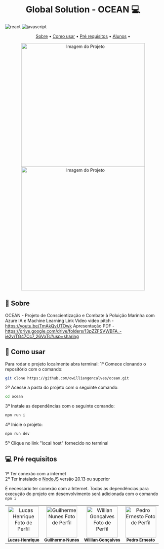 [JAVASCRIPT__BADGE]: https://img.shields.io/badge/Javascript-000?style=for-the-badge&logo=javascript
[REACT__BADGE]: https://img.shields.io/badge/React-005CFE?style=for-the-badge&logo=react

<h1 align="center" style="font-weight: bold;">Global Solution - OCEAN 💻</h1>

![react][REACT__BADGE]
![javascript][JAVASCRIPT__BADGE]

<p align="center">
 <a href="#about">Sobre</a> • 
 <a href="#started">Como usar</a> • 
 <a href="#requires">Pré requisitos</a> •
<a href="#colab">Alunos</a> •

</p>

<p align="center">
    <img src="/public/img/projeto/print_1.png" alt="Imagem do Projeto" width="400px">
    <img src="/public/img/projeto/print_1.png" alt="Imagem do Projeto" width="400px">
</p>

<h2 id="about">📌 Sobre</h2>

OCEAN - Projeto de Conscientização e Combate à Poluição Marinha com Azure IA e Machine Learning
Link Video video pitch - https://youtu.be/TmAkQvUTOwk
Apresentação PDF - https://drive.google.com/drive/folders/13pZZFSVWBFA_-ie2vrTG47Cc7_26VxTc?usp=sharing

<h2 id="started">🚀 Como usar</h2>

Para rodar o projeto localmente abra terminal:
1º Comece clonando o repositório com o comando:

```bash
git clone https://github.com/owilliangoncalves/ocean.git
```

2º Acesse a pasta do projeto com o seguinte comando:

```bash
cd ocean
```

3º Instale as dependências com o seguinte comando:

```bash
npm run i
```

4º Inicie o projeto:

```bash
npm run dev
```

5º Clique no link "local host" fornecido no terminal

<h2 id="requires"> 💻 Pré requisitos</h2>

1º Ter conexão com a internet <br>
2º Ter instalado o [NodeJS](https://nodejs.org/en) versão 20.13 ou superior

É necessário ter conexão com a Internet. Todas as dependências para execução do projeto em desenvolvimento será adicionada com o comando `npm i`

<table>
  <tr>
    <td align="center">
      <a href="#">
        <img src="https://avatars.githubusercontent.com/u/135673275?v=4" width="100px;" alt="Lucas Henrique Foto de Perfil "/><br>
        <sub>
          <b>Lucas Henrique</b>
        </sub>
      </a>
    </td>
    <td align="center">
      <a href="#">
        <img src="https://avatars.githubusercontent.com/u/123277481?v=4" width="100px;" alt="Guilherme Nunes Foto de Perfil"/><br>
        <sub>
          <b>Guilherme Nunes</b>
        </sub>
      </a>
    </td>
    <td align="center">
      <a href="#">
        <img src="https://avatars.githubusercontent.com/u/118922633?v=4" width="100px;" alt="Willian Gonçalves Foto de Perfil"/><br>
        <sub>
          <b>Willian Gonçalves</b>
        </sub>
      </a>
    </td>
    <td align="center">
      <a href="#">
        <img src="https://avatars.githubusercontent.com/u/121178343?v=4" width="100px;" alt="Pedro Ernesto Foto de Perfil"/><br>
        <sub>
          <b>Pedro Ernesto</b>
        </sub>
      </a>
    </td>
  </tr>
</table>
